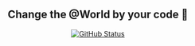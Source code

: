 <h2 align="center">Change the @World by your code 🥷</h2>
<p align="center">
<a href="https://github.com/MoatazBadawy"> <img alt="GitHub Status" src="https://github-readme-stats.vercel.app/api?username=MoatazBadawy&hide=contribs&show_icons=true&include_all_commits=true&count_private=true"/></a></p>
